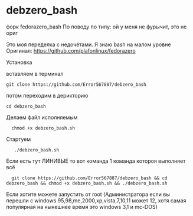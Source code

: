 # debzero_bash
форк fedorazero_bash 
По поводу по типу: ой у меня не фурычит, это не ориг

Это моя переделка с недочётами.
Я знаю bash на малом уровне
Оригинал: https://github.com/plafonlinux/fedorazero

Установка

вставляем в терминал

    
    git clone https://github.com/Error567887/debzero_bash

потом переходим в дерикторию

    cd debzero_bash

Делаем файл исполняемым
      
      chmod +x debzero_bash.sh

Стартуем
    
       ./debzero_bash.sh



Если есть тут ЛИНИВЫЕ то вот команда 1 команда котороя выполняет всё

      git clone https://github.com/Error567887/debzero_bash && cd debzero_bash && chmod +x debzero_bash.sh && ./debzero_bash.sh

Если хотите можете запустить от root (Администратора если вы перешли с windows 95,98,me,2000,xp,vista,7,10,11 может 12, хотя 
самая популярная на нынешнее время это windows 3,1 и mc-DOS)

